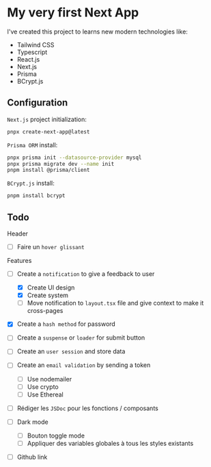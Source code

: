 # My very first Next App

I've created this project to learns new modern technologies like:

- Tailwind CSS
- Typescript
- React.js
- Next.js
- Prisma
- BCrypt.js

## Configuration

`Next.js` project initialization:

```bash
pnpx create-next-app@latest
```

`Prisma ORM` install:

```bash
pnpx prisma init --datasource-provider mysql
pnpx prisma migrate dev --name init
pnpm install @prisma/client
```

`BCrypt.js` install:

```bash
pnpm install bcrypt
```

## Todo

Header

- [ ] Faire un `hover glissant`

Features

- [ ] Create a `notification` to give a feedback to user
  - [x] Create UI design
  - [x] Create system
  - [ ] Move notification to `layout.tsx` file and give context to make it cross-pages

- [x] Create a `hash method` for password
- [ ] Create a `suspense` or `loader` for submit button
- [ ] Create an `user session` and store data

- [ ] Create an `email validation` by sending a token
  - [ ] Use nodemailer
  - [ ] Use crypto
  - [ ] Use Ethereal

- [ ] Rédiger les `JSDoc` pour les fonctions / composants

- [ ] Dark mode
  - [ ] Bouton toggle mode
  - [ ] Appliquer des variables globales à tous les styles existants

- [ ] Github link
